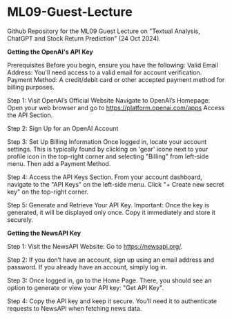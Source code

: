 # ML09-Guest-Lecture
Github Repository for the ML09 Guest Lecture on "Textual Analysis, ChatGPT and Stock Return Prediction" (24 Oct 2024). 

**Getting the OpenAI's API Key**

Prerequisites
Before you begin, ensure you have the following:
Valid Email Address: You'll need access to a valid email for account verification.
Payment Method: A credit/debit card or other accepted payment method for billing purposes.

Step 1: Visit OpenAI’s Official Website
Navigate to OpenAI’s Homepage:
Open your web browser and go to https://platform.openai.com/apps
Access the API Section.

Step 2: Sign Up for an OpenAI Account

Step 3: Set Up Billing Information
Once logged in, locate your account settings. This is typically found by clicking on 'gear' icone next to your profile icon in the top-right corner and selecting "Billing" from left-side menu. Then add a Payment Method.

Step 4: Access the API Keys Section. From your account dashboard, navigate to the "API Keys" on the left-side menu. Click "+ Create new secret key" on the top-right corner.

Step 5: Generate and Retrieve Your API Key.
Important: Once the key is generated, it will be displayed only once. Copy it immediately and store it securely.

**Getting the NewsAPI Key**

Step 1: Visit the NewsAPI Website: Go to https://newsapi.org/.

Step 2: If you don’t have an account, sign up using an email address and password. If you already have an account, simply log in.

Step 3: Once logged in, go to the Home Page. There, you should see an option to generate or view your API key: "Get API Key".

Step 4: Copy the API key and keep it secure. You’ll need it to authenticate requests to NewsAPI when fetching news data.

